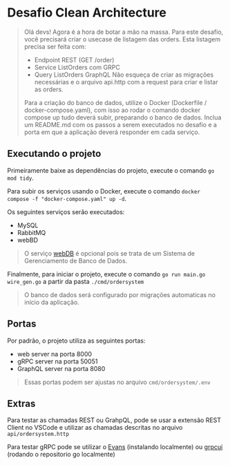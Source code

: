 # Desafio Clean Architecture

>Olá devs!
>Agora é a hora de botar a mão na massa. Para este desafio, você precisará criar o usecase de listagem das orders.
>Esta listagem precisa ser feita com:
>
>- Endpoint REST (GET /order)
>- Service ListOrders com GRPC
>- Query ListOrders GraphQL
>    Não esqueça de criar as migrações necessárias e o arquivo api.http com a request para criar e listar as orders.
>
>Para a criação do banco de dados, utilize o Docker (Dockerfile / docker-compose.yaml), com isso ao rodar o comando docker compose up tudo deverá subir, preparando o banco de dados.
>Inclua um README.md com os passos a serem executados no desafio e a porta em que a aplicação deverá responder em cada serviço.

## Executando o projeto

Primeiramente baixe as dependências do projeto, execute o comando `go mod tidy`.

Para subir os serviços usando o Docker, execute o comando `docker compose -f "docker-compose.yaml" up -d`.

Os seguintes serviços serão executados:

- MySQL
- RabbitMQ
- webBD

> O serviço [webDB](https://webdb.app/) é opcional pois se trata de um  Sistema de Gerenciamento de Banco de Dados.

Finalmente, para iniciar o projeto, execute o comando `go run main.go wire_gen.go` a partir da pasta `./cmd/ordersystem`

> O banco de dados será configurado por migrações automaticas no início da aplicação.

## Portas

Por padrão, o projeto utiliza as seguintes portas:

- web server na porta 8000
- gRPC server na porta 50051
- GraphQL server na porta 8080

> Essas portas podem ser ajustas no arquivo `cmd/ordersystem/.env`

## Extras

Para testar as chamadas REST ou GrahpQL, pode se usar a extensão REST Client no VSCode e utilizar as chamadas descritas no arquivo `api/ordersystem.http`

Para testar gRPC pode se utilizar o [Evans](https://github.com/ktr0731/evans) (instalando localmente) ou [grpcui](https://github.com/fullstorydev/grpcui) (rodando o repositorio go localmente)
